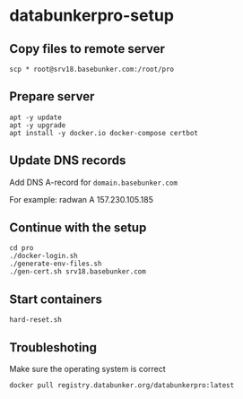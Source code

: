 # databunkerpro-setup

## Copy files to remote server
```
scp * root@srv18.basebunker.com:/root/pro
```

## Prepare server
```
apt -y update
apt -y upgrade
apt install -y docker.io docker-compose certbot
```

## Update DNS records
Add DNS A-record for ``domain.basebunker.com``

For example: radwan A 157.230.105.185

## Continue with the setup
```
cd pro
./docker-login.sh
./generate-env-files.sh
./gen-cert.sh srv18.basebunker.com
```

## Start containers
```
hard-reset.sh
```

## Troubleshoting
Make sure the operating system is correct
```
docker pull registry.databunker.org/databunkerpro:latest
```
